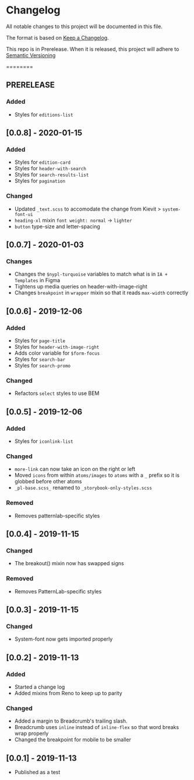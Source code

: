 # Changelog
All notable changes to this project will be documented in this file.

The format is based on [Keep a Changelog](https://keepachangelog.com/en/1.0.0/).

This repo is in Prerelease. When it is released, this project will adhere to [Semantic Versioning](https://semver.org/spec/v2.0.0.html)

========
## PRERELEASE 
### Added 
- Styles for `editions-list`

## [0.0.8] - 2020-01-15
### Added
- Styles for `edition-card`
- Styles for `header-with-search`
- Styles for `search-results-list`
- Styles for `pagination`

### Changed
- Updated `_text.scss` to accomodate the change from Kievit > `system-font-ui`
- `heading-xl` mixin `font weight: normal` -> `lighter`
- `button` type-size and letter-spacing

## [0.0.7] - 2020-01-03
### Changes
- Changes the `$nypl-turquoise` variables to match what is in `IA + Templates` in Figma
- Tightens up media queries on header-with-image-right
- Changes `breakpoint` in `wrapper` mixin so that it reads `max-width` correctly

## [0.0.6] - 2019-12-06
### Added
- Styles for `page-title`
- Styles for `header-with-image-right`
- Adds color variable for `$form-focus`
- Styles for `search-bar`
- Styles for `search-promo`

### Changed
- Refactors `select` styles to use BEM

## [0.0.5] - 2019-12-06
### Added
- Styles for `iconlink-list`

### Changed
- `more-link` can now take an icon on the right or left
- Moved `icons` from within `atoms/images` to `atoms` with a `_` prefix so it is globbed before other atoms
- `_pl-base.scss_` renamed to `_storybook-only-styles.scss`

### Removed
- Removes patternlab-specific styles

## [0.0.4] - 2019-11-15
### Changed
- The breakout() mixin now has swapped signs

### Removed
- Removes PatternLab-specific styles

## [0.0.3] - 2019-11-15
### Changed
- System-font now gets imported properly

## [0.0.2] - 2019-11-13
### Added
- Started a change log
- Added mixins from Reno to keep up to parity

### Changed
- Added a margin to Breadcrumb's trailing slash.
- Breadcrumb uses `inline` instead of `inline-flex` so that word breaks wrap properly
- Changed the breakpoint for mobile to be smaller

## [0.0.1] - 2019-11-13
- Published as a test
